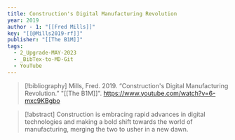 ```yaml
---
title: Construction's Digital Manufacturing Revolution
year: 2019
author - 1: "[[Fred Mills]]"
key: "[[@Mills2019-rf]]"
publisher: "[[The B1M]]"
tags:
  - 2_Upgrade-MAY-2023
  - _BibTex-to-MD-Git
  - YouTube
---
```


> [!bibliography]
> Mills, Fred. 2019. “Construction's Digital Manufacturing Revolution.” "[[The B1M]]". https://www.youtube.com/watch?v=6-mxc9KBgbo

> [!abstract]
> Construction is embracing rapid advances in digital technologies and making a bold shift towards the world of manufacturing, merging the two to usher in a new dawn.